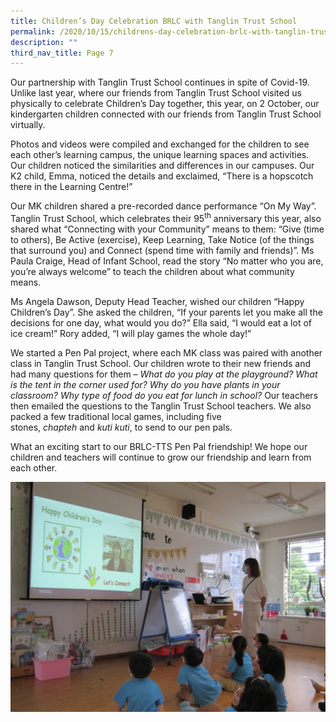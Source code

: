 ```yaml
---
title: Children’s Day Celebration BRLC with Tanglin Trust School
permalink: /2020/10/15/childrens-day-celebration-brlc-with-tanglin-trust-school/
description: ""
third_nav_title: Page 7
---
```

<p>Our partnership with Tanglin Trust School continues in spite of Covid-19. Unlike last year, where our friends from Tanglin Trust School visited us physically to celebrate Children&rsquo;s Day together, this year, on 2 October, our kindergarten children connected with our friends from Tanglin Trust School virtually.</p>
<p>Photos and videos were compiled and exchanged for the children to see each other&rsquo;s learning campus, the unique learning spaces and activities. Our children noticed the similarities and differences in our campuses. Our K2 child, Emma, noticed the details and exclaimed, &ldquo;There is a hopscotch there in the Learning Centre!&rdquo;</p>
<p>Our MK children shared a pre-recorded dance performance &ldquo;On My Way&rdquo;. Tanglin Trust School, which celebrates their 95<sup>th</sup>&nbsp;anniversary this year, also shared what &ldquo;Connecting with your Community&rdquo; means to them: &ldquo;Give (time to others), Be Active (exercise), Keep Learning, Take Notice (of the things that surround you) and Connect (spend time with family and friends)&rdquo;. Ms Paula Craige, Head of Infant School, read the story &ldquo;No matter who you are, you&rsquo;re always welcome&rdquo; to teach the children about what community means.</p>
<p>Ms Angela Dawson, Deputy Head Teacher, wished our children &ldquo;Happy Children&rsquo;s Day&rdquo;. She asked the children, &ldquo;If your parents let you make all the decisions for one day, what would you do?&rdquo; Ella said, &ldquo;I would eat a lot of ice cream!&rdquo; Rory added, &ldquo;I will play games the whole day!&rdquo;</p>
<p>We started a Pen Pal project, where each MK class was paired with another class in Tanglin Trust School. Our children wrote to their new friends and had many questions for them &ndash;&nbsp;<em>What do you play at the playground? What is the tent in the corner used for? Why do you have plants in your classroom? Why type of food do you eat for lunch in school?</em>&nbsp;Our teachers then emailed the questions to the Tanglin Trust School teachers. We also packed a few traditional local games, including five stones,&nbsp;<em>chapteh</em>&nbsp;and&nbsp;<em>kuti kuti</em>, to send to our pen pals.</p>
<p>What an exciting start to our BRLC-TTS Pen Pal friendship! We hope our children and teachers will continue to grow our friendship and learn from each other.</p>

![](/images/1-3.jpg)